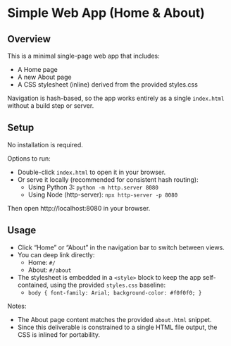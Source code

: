 # Simple Web App (Home & About)

## Overview
This is a minimal single-page web app that includes:
- A Home page
- A new About page
- A CSS stylesheet (inline) derived from the provided styles.css

Navigation is hash-based, so the app works entirely as a single `index.html` without a build step or server.

## Setup
No installation is required.

Options to run:
- Double-click `index.html` to open it in your browser.
- Or serve it locally (recommended for consistent hash routing):
  - Using Python 3: `python -m http.server 8080`
  - Using Node (http-server): `npx http-server -p 8080`

Then open http://localhost:8080 in your browser.

## Usage
- Click “Home” or “About” in the navigation bar to switch between views.
- You can deep link directly:
  - Home: `#/`
  - About: `#/about`
- The stylesheet is embedded in a `<style>` block to keep the app self-contained, using the provided `styles.css` baseline:
  - `body { font-family: Arial; background-color: #f0f0f0; }`

Notes:
- The About page content matches the provided `about.html` snippet.
- Since this deliverable is constrained to a single HTML file output, the CSS is inlined for portability.